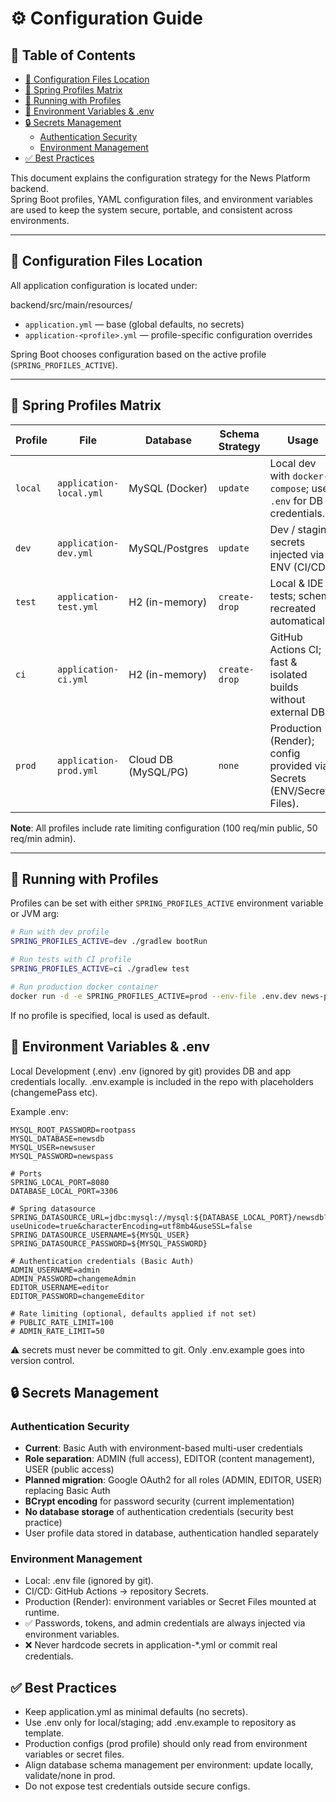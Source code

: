 # ⚙️ Configuration Guide

## 📑 Table of Contents
- [📂 Configuration Files Location](#-configuration-files-location)
- [🧩 Spring Profiles Matrix](#-spring-profiles-matrix)
- [🚀 Running with Profiles](#-running-with-profiles)
- [🔐 Environment Variables & .env](#-environment-variables--env)
- [🔒 Secrets Management](#-secrets-management)
    - [Authentication Security](#authentication-security)
    - [Environment Management](#environment-management)
- [✅ Best Practices](#-best-practices)


This document explains the configuration strategy for the News Platform backend.  
Spring Boot profiles, YAML configuration files, and environment variables are used to keep the system secure, portable, and consistent across environments.

---

## 📂 Configuration Files Location

All application configuration is located under:

backend/src/main/resources/


- `application.yml` — base (global defaults, no secrets)
- `application-<profile>.yml` — profile-specific configuration overrides

Spring Boot chooses configuration based on the active profile (`SPRING_PROFILES_ACTIVE`).

---

## 🧩 Spring Profiles Matrix

| Profile | File                     | Database          | Schema Strategy      | Usage                                                                 |
|---------|--------------------------|-------------------|----------------------|----------------------------------------------------------------------|
| `local` | `application-local.yml`  | MySQL (Docker)    | `update`             | Local dev with `docker-compose`; uses `.env` for DB credentials.      |
| `dev`   | `application-dev.yml`    | MySQL/Postgres    | `update`             | Dev / staging; secrets injected via ENV (CI/CD).                      |
| `test`  | `application-test.yml`   | H2 (in-memory)    | `create-drop`        | Local & IDE tests; schema recreated automatically.                    |
| `ci`    | `application-ci.yml`     | H2 (in-memory)    | `create-drop`        | GitHub Actions CI; fast & isolated builds without external DB.        |
| `prod`  | `application-prod.yml`   | Cloud DB (MySQL/PG)| `none`              | Production (Render); config provided via Secrets (ENV/Secret Files).  |

**Note**: All profiles include rate limiting configuration (100 req/min public, 50 req/min admin).

---

## 🚀 Running with Profiles

Profiles can be set with either `SPRING_PROFILES_ACTIVE` environment variable or JVM arg:

```bash
# Run with dev profile
SPRING_PROFILES_ACTIVE=dev ./gradlew bootRun

# Run tests with CI profile
SPRING_PROFILES_ACTIVE=ci ./gradlew test

# Run production docker container
docker run -d -e SPRING_PROFILES_ACTIVE=prod --env-file .env.dev news-platform:latest
```
If no profile is specified, local is used as default.

## 🔐 Environment Variables & .env
Local Development (.env)
.env (ignored by git) provides DB and app credentials locally.
.env.example is included in the repo with placeholders (changemePass etc).

Example .env:
```# MySQL credentials
MYSQL_ROOT_PASSWORD=rootpass
MYSQL_DATABASE=newsdb
MYSQL_USER=newsuser
MYSQL_PASSWORD=newspass

# Ports
SPRING_LOCAL_PORT=8080
DATABASE_LOCAL_PORT=3306

# Spring datasource
SPRING_DATASOURCE_URL=jdbc:mysql://mysql:${DATABASE_LOCAL_PORT}/newsdb?useUnicode=true&characterEncoding=utf8mb4&useSSL=false
SPRING_DATASOURCE_USERNAME=${MYSQL_USER}
SPRING_DATASOURCE_PASSWORD=${MYSQL_PASSWORD}

# Authentication credentials (Basic Auth)
ADMIN_USERNAME=admin
ADMIN_PASSWORD=changemeAdmin
EDITOR_USERNAME=editor
EDITOR_PASSWORD=changemeEditor

# Rate limiting (optional, defaults applied if not set)
# PUBLIC_RATE_LIMIT=100
# ADMIN_RATE_LIMIT=50
```
⚠️ secrets must never be committed to git. Only .env.example goes into version control.

## 🔒 Secrets Management

### Authentication Security
- **Current**: Basic Auth with environment-based multi-user credentials
- **Role separation**: ADMIN (full access), EDITOR (content management), USER (public access)
- **Planned migration**: Google OAuth2 for all roles (ADMIN, EDITOR, USER) replacing Basic Auth
- **BCrypt encoding** for password security (current implementation)
- **No database storage** of authentication credentials (security best practice)
- User profile data stored in database, authentication handled separately

### Environment Management
- Local: .env file (ignored by git).
- CI/CD: GitHub Actions → repository Secrets.
- Production (Render): environment variables or Secret Files mounted at runtime.
- ✅ Passwords, tokens, and admin credentials are always injected via environment variables.
- ❌ Never hardcode secrets in application-*.yml or commit real credentials.

## ✅ Best Practices
- Keep application.yml as minimal defaults (no secrets).
- Use .env only for local/staging; add .env.example to repository as template.
- Production configs (prod profile) should only read from environment variables or secret files.
- Align database schema management per environment: update locally, validate/none in prod.
- Do not expose test credentials outside secure configs.
